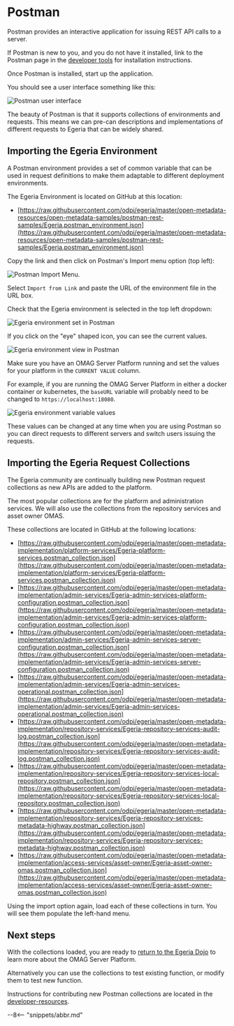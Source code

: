 <!-- SPDX-License-Identifier: CC-BY-4.0 -->
<!-- Copyright Contributors to the ODPi Egeria project 2020. -->

# Postman

Postman provides an interactive application for issuing
REST API calls to a server.

If Postman is new to you, and you do not have it installed,
link to the Postman page in the 
[developer tools](/egeria-docs/tools/runtime/#postman) for
installation instructions.

Once Postman is installed, start up the application.

You should see a user interface something like this:

![Postman user interface](/egeria-docs/tools/postman-client.png)

The beauty of Postman is that it supports collections of
environments and requests.  This means we can pre-can
descriptions and implementations of different
requests to Egeria that can be widely shared.

## Importing the Egeria Environment

A Postman environment provides a set of common variable
that can be used in request definitions to make them
adaptable to different deployment environments.

The Egeria Environment is located on GitHub at this location:

* [https://raw.githubusercontent.com/odpi/egeria/master/open-metadata-resources/open-metadata-samples/postman-rest-samples/Egeria.postman_environment.json](https://raw.githubusercontent.com/odpi/egeria/master/open-metadata-resources/open-metadata-samples/postman-rest-samples/Egeria.postman_environment.json)

Copy the link and then click on Postman's Import menu option
(top left):

![Postman Import Menu](/egeria-docs/tools/postman-import-menu.png).

Select `Import from Link` and paste the URL of the environment
file in the URL box.

Check that the Egeria environment is selected in the
top left dropdown:

![Egeria environment set in Postman](/egeria-docs/tools/postman-egeria-environment.png)

If you click on the "eye" shaped icon, you can see the
current values.

![Egeria environment view in Postman](/egeria-docs/tools/postman-egeria-environment-view-option.png)

Make sure you have an OMAG Server Platform running
and set the values for your platform in the `CURRENT VALUE` column.

For example, if you are running the OMAG Server Platform
in either a docker container or kubernetes,
the `baseURL` variable will probably need to be changed to
`https://localhost:18080`.

![Egeria environment variable values](/egeria-docs/tools/postman-egeria-environment-values.png)

These values can be changed at any time when you are using
Postman so you can direct requests to different servers and
switch users issuing the requests.

## Importing the Egeria Request Collections

The Egeria community are continually building new
Postman request collections as new APIs are added
to the platform.

The most popular collections are for the 
platform and administration services.  We will also use the collections from the repository services and asset owner
OMAS.

These collections are located in GitHub at the following
locations:


* [https://raw.githubusercontent.com/odpi/egeria/master/open-metadata-implementation/platform-services/Egeria-platform-services.postman_collection.json](https://raw.githubusercontent.com/odpi/egeria/master/open-metadata-implementation/platform-services/Egeria-platform-services.postman_collection.json)
* [https://raw.githubusercontent.com/odpi/egeria/master/open-metadata-implementation/admin-services/Egeria-admin-services-platform-configuration.postman_collection.json](https://raw.githubusercontent.com/odpi/egeria/master/open-metadata-implementation/admin-services/Egeria-admin-services-platform-configuration.postman_collection.json)
* [https://raw.githubusercontent.com/odpi/egeria/master/open-metadata-implementation/admin-services/Egeria-admin-services-server-configuration.postman_collection.json](https://raw.githubusercontent.com/odpi/egeria/master/open-metadata-implementation/admin-services/Egeria-admin-services-server-configuration.postman_collection.json)
* [https://raw.githubusercontent.com/odpi/egeria/master/open-metadata-implementation/admin-services/Egeria-admin-services-operational.postman_collection.json](https://raw.githubusercontent.com/odpi/egeria/master/open-metadata-implementation/admin-services/Egeria-admin-services-operational.postman_collection.json)
* [https://raw.githubusercontent.com/odpi/egeria/master/open-metadata-implementation/repository-services/Egeria-repository-services-audit-log.postman_collection.json](https://raw.githubusercontent.com/odpi/egeria/master/open-metadata-implementation/repository-services/Egeria-repository-services-audit-log.postman_collection.json)
* [https://raw.githubusercontent.com/odpi/egeria/master/open-metadata-implementation/repository-services/Egeria-repository-services-local-repository.postman_collection.json](https://raw.githubusercontent.com/odpi/egeria/master/open-metadata-implementation/repository-services/Egeria-repository-services-local-repository.postman_collection.json)
* [https://raw.githubusercontent.com/odpi/egeria/master/open-metadata-implementation/repository-services/Egeria-repository-services-metadata-highway.postman_collection.json](https://raw.githubusercontent.com/odpi/egeria/master/open-metadata-implementation/repository-services/Egeria-repository-services-metadata-highway.postman_collection.json)
* [https://raw.githubusercontent.com/odpi/egeria/master/open-metadata-implementation/access-services/asset-owner/Egeria-asset-owner-omas.postman_collection.json](https://raw.githubusercontent.com/odpi/egeria/master/open-metadata-implementation/access-services/asset-owner/Egeria-asset-owner-omas.postman_collection.json)

Using the import option again, load each of these collections
in turn.  You will see them populate the left-hand menu.

## Next steps

With the collections loaded, you are ready to [return to the Egeria Dojo](/egeria-docs/getting-started/dojo/egeria-dojo-day-1-3-1-1-platform-set-up-prerequisites) to learn more about the OMAG Server Platform.

Alternatively you can use the collections to test existing function, or modify them to test new function.

Instructions for contributing new Postman collections are located in the [developer-resources](/egeria-docs/guides/contributor/guidelines/#postman-artifacts-for-apis).

--8<-- "snippets/abbr.md"
